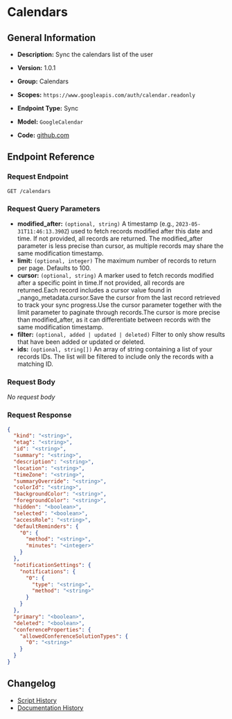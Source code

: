 <!-- BEGIN GENERATED CONTENT -->
# Calendars

## General Information

- **Description:** Sync the calendars list of the user

- **Version:** 1.0.1
- **Group:** Calendars
- **Scopes:** `https://www.googleapis.com/auth/calendar.readonly`
- **Endpoint Type:** Sync
- **Model:** `GoogleCalendar`
- **Code:** [github.com](https://github.com/NangoHQ/integration-templates/tree/main/integrations/google-calendar/syncs/calendars.ts)


## Endpoint Reference

### Request Endpoint

`GET /calendars`

### Request Query Parameters

- **modified_after:** `(optional, string)` A timestamp (e.g., `2023-05-31T11:46:13.390Z`) used to fetch records modified after this date and time. If not provided, all records are returned. The modified_after parameter is less precise than cursor, as multiple records may share the same modification timestamp.
- **limit:** `(optional, integer)` The maximum number of records to return per page. Defaults to 100.
- **cursor:** `(optional, string)` A marker used to fetch records modified after a specific point in time.If not provided, all records are returned.Each record includes a cursor value found in _nango_metadata.cursor.Save the cursor from the last record retrieved to track your sync progress.Use the cursor parameter together with the limit parameter to paginate through records.The cursor is more precise than modified_after, as it can differentiate between records with the same modification timestamp.
- **filter:** `(optional, added | updated | deleted)` Filter to only show results that have been added or updated or deleted.
- **ids:** `(optional, string[])` An array of string containing a list of your records IDs. The list will be filtered to include only the records with a matching ID.

### Request Body

_No request body_

### Request Response

```json
{
  "kind": "<string>",
  "etag": "<string>",
  "id": "<string>",
  "summary": "<string>",
  "description": "<string>",
  "location": "<string>",
  "timeZone": "<string>",
  "summaryOverride": "<string>",
  "colorId": "<string>",
  "backgroundColor": "<string>",
  "foregroundColor": "<string>",
  "hidden": "<boolean>",
  "selected": "<boolean>",
  "accessRole": "<string>",
  "defaultReminders": {
    "0": {
      "method": "<string>",
      "minutes": "<integer>"
    }
  },
  "notificationSettings": {
    "notifications": {
      "0": {
        "type": "<string>",
        "method": "<string>"
      }
    }
  },
  "primary": "<boolean>",
  "deleted": "<boolean>",
  "conferenceProperties": {
    "allowedConferenceSolutionTypes": {
      "0": "<string>"
    }
  }
}
```

## Changelog

- [Script History](https://github.com/NangoHQ/integration-templates/commits/main/integrations/google-calendar/syncs/calendars.ts)
- [Documentation History](https://github.com/NangoHQ/integration-templates/commits/main/integrations/google-calendar/syncs/calendars.md)

<!-- END  GENERATED CONTENT -->

